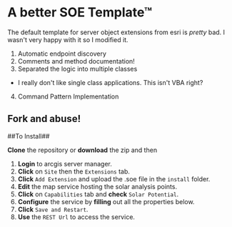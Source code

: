 # A **better** SOE Template™ #

The default template for server object extensions from esri is _pretty_ bad. I wasn't very happy with it so I modified it. 

1. Automatic endpoint discovery
2. Comments and method documentation!
3. Separated the logic into multiple classes 
 - I really don't like single class applications. This isn't VBA right?
4. Command Pattern Implementation

## Fork and abuse! ##

##To Install##

**Clone** the repository or **download** the zip and then

1. **Login** to arcgis server manager.
2. **Click** on `Site` then the `Extensions` tab.
3. **Click** `Add Extension` and upload the .soe file in the `install` folder.
4. **Edit** the map service hosting the solar analysis points.
5. **Click** on `Capabilities` tab and **check** `Solar Potential`.
6. **Configure** the service by **filling** out all the properties below. 
7. **Click** `Save and Restart`.
8. **Use** the `REST Url` to access the service.